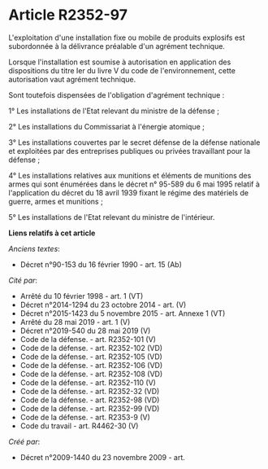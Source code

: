 # Article R2352-97

L'exploitation d'une installation fixe ou mobile de produits explosifs est subordonnée à la délivrance préalable d'un
agrément technique.

Lorsque l'installation est soumise à autorisation en application des dispositions du titre Ier du livre V du code de
l'environnement, cette autorisation vaut agrément technique.

Sont toutefois dispensées de l'obligation d'agrément technique :

1° Les installations de l'Etat relevant du ministre de la défense ;

2° Les installations du Commissariat à l'énergie atomique ;

3° Les installations couvertes par le secret défense de la défense nationale et exploitées par des entreprises publiques ou
privées travaillant pour la défense ;

4° Les installations relatives aux munitions et éléments de munitions des armes qui sont énumérées dans le décret n° 95-589
du 6 mai 1995 relatif à l'application du décret du 18 avril 1939 fixant le régime des matériels de guerre, armes et
munitions ;

5° Les installations de l'Etat relevant du ministre de l'intérieur.

**Liens relatifs à cet article**

_Anciens textes_:

  - Décret n°90-153 du 16 février 1990 - art. 15 (Ab)

_Cité par_:

  - Arrêté du 10 février 1998 - art. 1 (VT)
  - Décret n°2014-1294 du 23 octobre 2014 - art. (V)
  - Décret n°2015-1423 du 5 novembre 2015 - art. Annexe 1 (VT)
  - Arrêté du 28 mai 2019 - art. 1 (V)
  - Décret n°2019-540 du 28 mai 2019 (V)
  - Code de la défense. - art. R2352-101 (V)
  - Code de la défense. - art. R2352-102 (VD)
  - Code de la défense. - art. R2352-105 (VD)
  - Code de la défense. - art. R2352-106 (VD)
  - Code de la défense. - art. R2352-108 (VD)
  - Code de la défense. - art. R2352-110 (V)
  - Code de la défense. - art. R2352-32 (VD)
  - Code de la défense. - art. R2352-98 (VD)
  - Code de la défense. - art. R2352-99 (VD)
  - Code de la défense. - art. R2353-9 (V)
  - Code du travail - art. R4462-30 (V)

_Créé par_:

  - Décret n°2009-1440 du 23 novembre 2009 - art.
